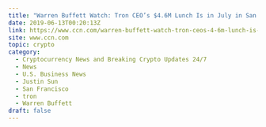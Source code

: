 ```yaml
---
title: "Warren Buffett Watch: Tron CEO’s $4.6M Lunch Is in July in San Francisco"
date: 2019-06-13T00:20:13Z
link: https://www.ccn.com/warren-buffett-watch-tron-ceos-4-6m-lunch-is-in-july-in-san-francisco/?utm_medium=RSS&utm_source=hune
site: www.ccn.com
topic: crypto
category:
  - Cryptocurrency News and Breaking Crypto Updates 24/7
  - News
  - U.S. Business News
  - Justin Sun
  - San Francisco
  - tron
  - Warren Buffett
draft: false
---
```

